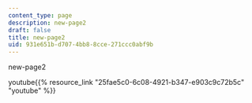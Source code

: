 ```yaml
---
content_type: page
description: new-page2
draft: false
title: new-page2
uid: 931e651b-d707-4bb8-8cce-271ccc0abf9b
---
```

new-page2

youtube{{% resource_link "25fae5c0-6c08-4921-b347-e903c9c72b5c" "youtube" %}}